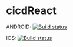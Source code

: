 # cicdReact

ANDROID: [![Build status](https://build.appcenter.ms/v0.1/apps/b1b63b18-2b21-4b09-916a-4fd4a1b84c13/branches/dev/badge)](https://appcenter.ms)

IOS: [![Build status](https://build.appcenter.ms/v0.1/apps/94e79188-0c3f-4f1f-80bc-a170d3337ae1/branches/dev/badge)](https://appcenter.ms)
